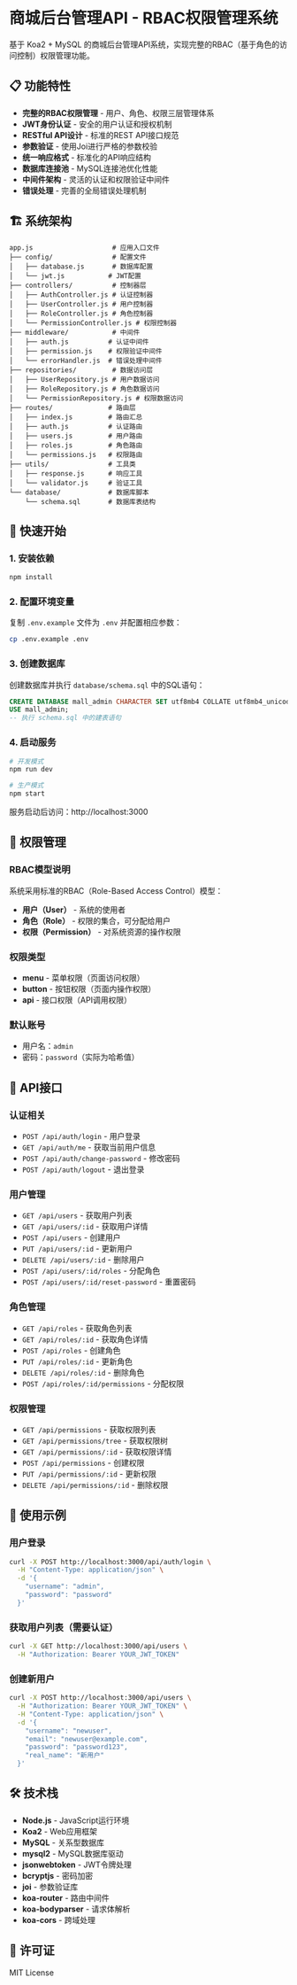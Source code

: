 # 商城后台管理API - RBAC权限管理系统

基于 Koa2 + MySQL 的商城后台管理API系统，实现完整的RBAC（基于角色的访问控制）权限管理功能。

## 📋 功能特性

- **完整的RBAC权限管理** - 用户、角色、权限三层管理体系
- **JWT身份认证** - 安全的用户认证和授权机制
- **RESTful API设计** - 标准的REST API接口规范
- **参数验证** - 使用Joi进行严格的参数校验
- **统一响应格式** - 标准化的API响应结构
- **数据库连接池** - MySQL连接池优化性能
- **中间件架构** - 灵活的认证和权限验证中间件
- **错误处理** - 完善的全局错误处理机制

## 🏗️ 系统架构

```
app.js                    # 应用入口文件
├── config/               # 配置文件
│   ├── database.js       # 数据库配置
│   └── jwt.js           # JWT配置
├── controllers/          # 控制器层
│   ├── AuthController.js # 认证控制器
│   ├── UserController.js # 用户控制器
│   ├── RoleController.js # 角色控制器
│   └── PermissionController.js # 权限控制器
├── middleware/           # 中间件
│   ├── auth.js          # 认证中间件
│   ├── permission.js    # 权限验证中间件
│   └── errorHandler.js  # 错误处理中间件
├── repositories/         # 数据访问层
│   ├── UserRepository.js # 用户数据访问
│   ├── RoleRepository.js # 角色数据访问
│   └── PermissionRepository.js # 权限数据访问
├── routes/              # 路由层
│   ├── index.js         # 路由汇总
│   ├── auth.js          # 认证路由
│   ├── users.js         # 用户路由
│   ├── roles.js         # 角色路由
│   └── permissions.js   # 权限路由
├── utils/               # 工具类
│   ├── response.js      # 响应工具
│   └── validator.js     # 验证工具
└── database/            # 数据库脚本
    └── schema.sql       # 数据库表结构
```

## 🚀 快速开始

### 1. 安装依赖

```bash
npm install
```

### 2. 配置环境变量

复制 `.env.example` 文件为 `.env` 并配置相应参数：

```bash
cp .env.example .env
```

### 3. 创建数据库

创建数据库并执行 `database/schema.sql` 中的SQL语句：

```sql
CREATE DATABASE mall_admin CHARACTER SET utf8mb4 COLLATE utf8mb4_unicode_ci;
USE mall_admin;
-- 执行 schema.sql 中的建表语句
```

### 4. 启动服务

```bash
# 开发模式
npm run dev

# 生产模式
npm start
```

服务启动后访问：http://localhost:3000

## 🔐 权限管理

### RBAC模型说明

系统采用标准的RBAC（Role-Based Access Control）模型：

- **用户（User）** - 系统的使用者
- **角色（Role）** - 权限的集合，可分配给用户
- **权限（Permission）** - 对系统资源的操作权限

### 权限类型

- **menu** - 菜单权限（页面访问权限）
- **button** - 按钮权限（页面内操作权限）
- **api** - 接口权限（API调用权限）

### 默认账号

- 用户名：`admin`
- 密码：`password`（实际为哈希值）

## 📝 API接口

### 认证相关

- `POST /api/auth/login` - 用户登录
- `GET /api/auth/me` - 获取当前用户信息
- `POST /api/auth/change-password` - 修改密码
- `POST /api/auth/logout` - 退出登录

### 用户管理

- `GET /api/users` - 获取用户列表
- `GET /api/users/:id` - 获取用户详情
- `POST /api/users` - 创建用户
- `PUT /api/users/:id` - 更新用户
- `DELETE /api/users/:id` - 删除用户
- `POST /api/users/:id/roles` - 分配角色
- `POST /api/users/:id/reset-password` - 重置密码

### 角色管理

- `GET /api/roles` - 获取角色列表
- `GET /api/roles/:id` - 获取角色详情
- `POST /api/roles` - 创建角色
- `PUT /api/roles/:id` - 更新角色
- `DELETE /api/roles/:id` - 删除角色
- `POST /api/roles/:id/permissions` - 分配权限

### 权限管理

- `GET /api/permissions` - 获取权限列表
- `GET /api/permissions/tree` - 获取权限树
- `GET /api/permissions/:id` - 获取权限详情
- `POST /api/permissions` - 创建权限
- `PUT /api/permissions/:id` - 更新权限
- `DELETE /api/permissions/:id` - 删除权限

## 🔧 使用示例

### 用户登录

```bash
curl -X POST http://localhost:3000/api/auth/login \
  -H "Content-Type: application/json" \
  -d '{
    "username": "admin",
    "password": "password"
  }'
```

### 获取用户列表（需要认证）

```bash
curl -X GET http://localhost:3000/api/users \
  -H "Authorization: Bearer YOUR_JWT_TOKEN"
```

### 创建新用户

```bash
curl -X POST http://localhost:3000/api/users \
  -H "Authorization: Bearer YOUR_JWT_TOKEN" \
  -H "Content-Type: application/json" \
  -d '{
    "username": "newuser",
    "email": "newuser@example.com",
    "password": "password123",
    "real_name": "新用户"
  }'
```

## 🛠️ 技术栈

- **Node.js** - JavaScript运行环境
- **Koa2** - Web应用框架
- **MySQL** - 关系型数据库
- **mysql2** - MySQL数据库驱动
- **jsonwebtoken** - JWT令牌处理
- **bcryptjs** - 密码加密
- **joi** - 参数验证库
- **koa-router** - 路由中间件
- **koa-bodyparser** - 请求体解析
- **koa-cors** - 跨域处理

## 📄 许可证

MIT License